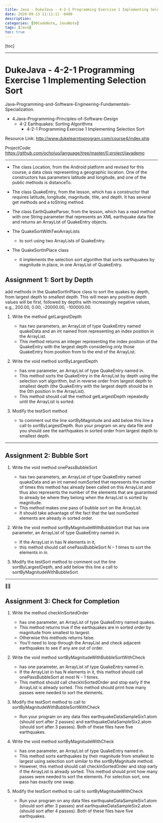 ```yaml
---
title: Java - DukeJava - 4-2-1 Programming Exercise 1 Implementing Selection Sort
date: 2020-09-13 11:11:11 -0400
description:
categories: [00CodeNote, JavaNote]
tags: [Java]
toc: true
---
```


[toc]

---

# DukeJava - 4-2-1 Programming Exercise 1 Implementing Selection Sort

Java-Programming-and-Software-Engineering-Fundamentals-Specialization.
- 4.Java-Programming-Principles-of-Software-Design
  - 4-2 Earthquakes: Sorting Algorithms
    - 4-2-1 Programming Exercise 1 Implementing Selection Sort

Resource Link: http://www.dukelearntoprogram.com/course4/index.php

ProjectCode: https://github.com/ocholuo/language/tree/master/0.project/javademo

---

- The class Location, from the Android platform and revised for this course, a data class representing a geographic location. One of the constructors has parameters latitude and longitude, and one of the public methods is distanceTo.

- The class QuakeEntry, from the lesson, which has a constructor that requires latitude, longitude, magnitude, title, and depth. It has several get methods and a toString method.

- The class EarthQuakeParser, from the lesson, which has a read method with one String parameter that represents an XML earthquake data file and returns an ArrayList of QuakeEntry objects.

- The QuakeSortWithTwoArrayLists
  - to sort using two ArrayLists of QuakeEntry.

- The QuakeSortInPlace class
  - it implements the selection sort algorithm that sorts earthquakes by magnitude in place, in one ArrayList of QuakeEntry.


## Assignment 1: Sort by Depth

add methods in the QuakeSortInPlace class to sort the quakes by depth, from largest depth to smallest depth. This will mean any positive depth values will be first, followed by depths with increasingly negative values, e.g., 200.00, 0.00, -20000.00, -100000.00.


1. Write the method getLargestDepth
   - has two parameters, an ArrayList of type QuakeEntry named quakeData and an int named from representing an index position in the ArrayList.
   - This method returns an integer representing the index position of the QuakeEntry with the largest depth considering only those QuakeEntry from position from to the end of the ArrayList.


2. Write the void method sortByLargestDepth
   - has one parameter, an ArrayList of type QuakeEntry named in.
   - This method sorts the QuakeEntry in the ArrayList by depth using the selection sort algorithm, but in reverse order from largest depth to smallest depth (the QuakeEntry with the largest depth should be in the 0th position in the ArrayList).
   - This method should call the method getLargestDepth repeatedly until the ArrayList is sorted.


3. Modify the testSort method
   - to comment out the line sortByMagnitude and add below this line a call to sortByLargestDepth. Run your program on any data file and you should see the earthquakes in sorted order from largest depth to smallest depth.

---

## Assignment 2: Bubble Sort

1. Write the void method onePassBubbleSort
   - has two parameters, an ArrayList of type QuakeEntry named quakeData and an int named numSorted that represents the number of times this method has already been called on this ArrayList and thus also represents the number of the elements that are guaranteed to already be where they belong when the ArrayList is sorted by magnitude.
   - This method makes one pass of bubble sort on the ArrayList.
   - It should take advantage of the fact that the last numSorted elements are already in sorted order.

2. Write the void method sortByMagnitudeWithBubbleSort that has one parameter, an ArrayList of type QuakeEntry named in.
   - If the ArrayList in has N elements in it,
   - this method should call onePassBubbleSort N – 1 times to sort the elements in in.


3. Modify the testSort method to comment out the line sortByLargestDepth, and add below this line a call to sortByMagnitudeWithBubbleSort


---

## Assignment 3: Check for Completion



1. Write the method checkInSortedOrder
   - has one parameter, an ArrayList of type QuakeEntry named quakes.
   - This method returns true if the earthquakes are in sorted order by magnitude from smallest to largest.
   - Otherwise this methods returns false.
   - You’ll need to loop through the ArrayList and check adjacent earthquakes to see if any are out of order.


2. Write the void method sortByMagnitudeWithBubbleSortWithCheck
   - has one parameter, an ArrayList of type QuakeEntry named in.
   - If the ArrayList in has N elements in it, this method should call onePassBubbleSort at most N – 1 times.
   - This method should call checkInSortedOrder and stop early if the ArrayList is already sorted. This method should print how many passes were needed to sort the elements.


3. Modify the testSort method to call to sortByMagnitudeWithBubbleSortWithCheck
   - Run your program on any data files earthquakeDataSampleSix1.atom (should sort after 2 passes) and earthquakeDataSampleSix2.atom (should sort after 3 passes). Both of these files have five earthquakes.


4. Write the void method sortByMagnitudeWithCheck
   - has one parameter, an ArrayList of type QuakeEntry named in.
   - This method sorts earthquakes by their magnitude from smallest to largest using selection sort similar to the sortByMagnitude method.
   - However, this method should call checkInSortedOrder and stop early if the ArrayList is already sorted. This method should print how many passes were needed to sort the elements. For selection sort, one pass has exactly one swap.


5. Modify the testSort method to call to sortByMagnitudeWithCheck
   - Run your program on any data files earthquakeDataSampleSix1.atom (should sort after 3 passes) and earthquakeDataSampleSix2.atom (should sort after 4 passes). Both of these files have five earthquakes.
